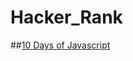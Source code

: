 # Hacker_Rank

##[10 Days of Javascript](https://www.hackerrank.com/domains/tutorials/10-days-of-javascript)

